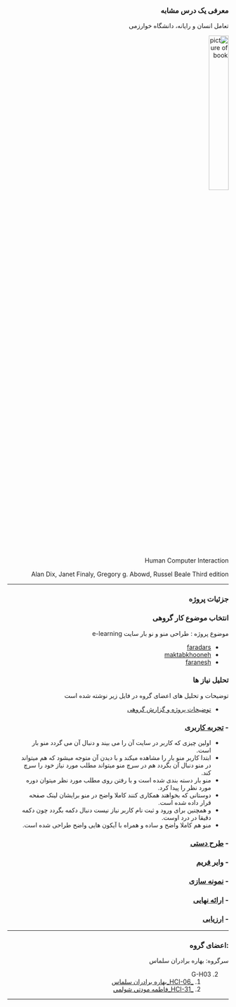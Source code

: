 
<div dir=rtl >
 
### معرفی یک درس مشابه

 تعامل انسان و رایانه، دانشگاه خوارزمی

<a  target="_blank"><img src="https://github.com/BaharbSalmas/PNU_3991_AR/blob/main/hci%20book.png" border="0" alt="picture of book" width=30% /></a>

Human Computer Interaction

Alan Dix, Janet Finaly, Gregory g. Abowd, Russel Beale
Third edition


------------------

### جزئیات پروژه

### انتخاب موضوع کار گروهی
موضوع پروژه : طراحی منو و نو بار سایت e-learning
- [faradars](https://faradars.org/)
- [maktabkhooneh](https://maktabkhooneh.org/) 
- [faranesh](https://faranesh.com/)

### تحلیل نیاز ها 

توضیحات و تحلیل های اعضای گروه در فایل زیر نوشته شده است
 - [ توضیحات پروژه و گزارش گروهی](https://github.com/BaharbSalmas/PNU_3991_AR/blob/main/HumanComputerInteraction/gozaresh%20gorohi.pdf)
 
### - [تجربه کاربری](https://github.com/BaharbSalmas/PNU_3991_AR/blob/main/HumanComputerInteraction/prototype%20.mp4)
+ اولین چیزی که کاربر در سایت آن را می بیند و دنبال آن می گردد منو بار است.
+ ابتدا کاربر منو بار را مشاهده میکند و با دیدن آن متوجه میشود که هم میتواند در منو دنبال آن بگردد هم در سرچ منو میتواند مطلب مورد نیاز خود را سرچ کند.
+ منو بار دسته بندی شده است و با رفتن روی مطلب مورد نظر میتوان دوره مورد نظر را پیدا کرد.
+ دوستانی که بخواهند همکاری کنند کاملا واضح در منو برایشان لینک صفحه قرار داده شده است.
+ و همچنین برای ورود و ثبت نام کاربر نیاز نیست دنبال دکمه بگردد چون دکمه دقیقا در درد اوست.
+ منو هم کاملا واضح و ساده و همراه با آیکون هایی واضح طراحی شده است.

### - [طرح دستی](https://github.com/fatemehmaveddati/PNU_3991_AR/blob/main/HumanComputerInteraction/handdrawnwireframe1-.jpg/jpg.jpg)
### - [وایر فریم](https://github.com/fatemehmaveddati/PNU_3991_AR/tree/main/HumanComputerInteraction/wier%20frame%20menu%20XD.xd)
### - [نمونه سازی](https://github.com/fatemehmaveddati/PNU_3991_AR/tree/main/HumanComputerInteraction/Menu.xd)
### - [ارائه نهایی](https://github.com/fatemehmaveddati/PNU_3991_AR/tree/main/HumanComputerInteraction/Erae%20Koli)
### - [ارزیابی](https://github.com/fatemehmaveddati/PNU_3991_AR/blob/main/HumanComputerInteraction/HumanComputerInteraction/FM_HumanComputerInteraction_CheckList_AR_3991.pdf)
---------

### :اعضای گروه
 
 سرگروه: بهاره برادران سلماس
 
 2. G-H03
      1. [_HCI-06_بهاره برادران سلماس](https://github.com/AliRazavi-edu/PNU_3991/tree/master/_BSc/HumanComputerInteraction/1322108_01/06_%D8%A8%D9%87%D8%A7%D8%B1%D9%87%20%D8%A8%D8%B1%D8%A7%D8%AF%D8%B1%D8%A7%D9%86%20%D8%B3%D9%84%D9%85%D8%A7%D8%B3)    
    1. [_HCI-31_فاطمه مودتي شولمي](https://github.com/AliRazavi-edu/PNU_3991/tree/master/_BSc/HumanComputerInteraction/1322108_01/31_%D9%81%D8%A7%D8%B7%D9%85%D9%87%20%D9%85%D9%88%D8%AF%D8%AA%D9%8A%20%D8%B4%D9%88%D9%84%D9%85%D9%8A)  
------------------
</div>
